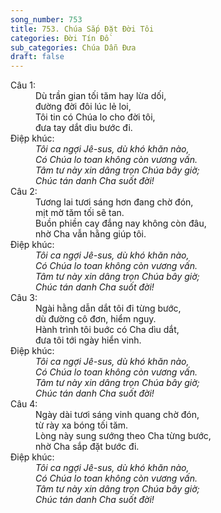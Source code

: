 ```yaml
---
song_number: 753
title: 753. Chúa Sắp Đặt Đời Tôi
categories: Đời Tín Đồ
sub_categories: Chúa Dẫn Đưa
draft: false
---
```

<dl><dt>Câu 1:</dt><dd data-verse="1">Dù trần gian tối tăm hay lừa dối, <br/>đường đời đôi lúc lẻ loi, <br/>Tôi tin có Chúa lo cho đời tôi, <br/>đưa tay dắt dìu bước đi. </dd><dt>Điệp khúc:</dt><dd data-chorus="1"><em>Tôi ca ngợi Jê-sus, dù khó khăn nào, <br/>Có Chúa lo toan không còn vương vấn. <br/>Tâm tư này xin dâng trọn Chúa bây giờ; <br/>Chúc tán danh Cha suốt đời! </em></dd><dt>Câu 2:</dt><dd data-verse="2">Tương lai tươi sáng hơn đang chờ đón, <br/>mịt mờ tăm tối sẽ tan. <br/>Buồn phiền cay đắng nay không còn đâu, <br/>nhờ Cha vẫn hằng giúp tôi. </dd><dt>Điệp khúc:</dt><dd data-chorus="1"><em>Tôi ca ngợi Jê-sus, dù khó khăn nào, <br/>Có Chúa lo toan không còn vương vấn. <br/>Tâm tư này xin dâng trọn Chúa bây giờ; <br/>Chúc tán danh Cha suốt đời! </em></dd><dt>Câu 3:</dt><dd data-verse="3">Ngài hằng dẫn dắt tôi đi từng bước, <br/>dù đường cô đơn, hiểm nguy. <br/>Hành trình tôi buớc có Cha dìu dắt, <br/>đưa tôi tới ngày hiển vinh. </dd><dt>Điệp khúc:</dt><dd data-chorus="1"><em>Tôi ca ngợi Jê-sus, dù khó khăn nào, <br/>Có Chúa lo toan không còn vương vấn. <br/>Tâm tư này xin dâng trọn Chúa bây giờ; <br/>Chúc tán danh Cha suốt đời! </em></dd><dt>Câu 4:</dt><dd data-verse="4">Ngày dài tươi sáng vinh quang chờ đón, <br/>từ rày xa bóng tối tăm. <br/>Lòng này sung sướng theo Cha từng bước, <br/>nhờ Cha sắp đặt bước đi. </dd><dt>Điệp khúc:</dt><dd data-chorus="1"><em>Tôi ca ngợi Jê-sus, dù khó khăn nào, <br/>Có Chúa lo toan không còn vương vấn. <br/>Tâm tư này xin dâng trọn Chúa bây giờ; <br/>Chúc tán danh Cha suốt đời! </em></dd></dl>